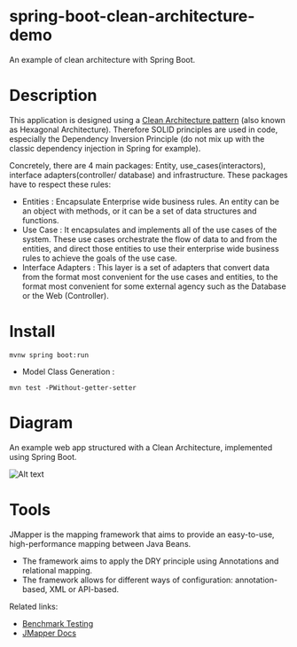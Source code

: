 # spring-boot-clean-architecture-demo

An example of clean architecture with Spring Boot.

# Description

This application is designed using a
[Clean Architecture pattern](https://blog.cleancoder.com/uncle-bob/2012/08/13/the-clean-architecture.html)
(also known as Hexagonal Architecture). Therefore SOLID principles are used in
code, especially the Dependency Inversion Principle (do not mix up with the
classic dependency injection in Spring for example).

Concretely, there are 4 main packages: Entity, use_cases(interactors), interface
adapters(controller/ database) and infrastructure. These packages have to
respect these rules:

- Entities : Encapsulate Enterprise wide business rules. An entity can be an
  object with methods, or it can be a set of data structures and functions.
- Use Case : It encapsulates and implements all of the use cases of the system.
  These use cases orchestrate the flow of data to and from the entities, and
  direct those entities to use their enterprise wide business rules to achieve
  the goals of the use case.
- Interface Adapters : This layer is a set of adapters that convert data from
  the format most convenient for the use cases and entities, to the format most
  convenient for some external agency such as the Database or the Web
  (Controller).

# Install

```
mvnw spring boot:run
```

- Model Class Generation :

```
mvn test -PWithout-getter-setter
```

# Diagram

An example web app structured with a Clean Architecture, implemented using
Spring Boot.

![Alt text](https://camo.githubusercontent.com/c330f914a721e595bd0a60af5c6001c4b0e4251025493571f1971f68aa32011f/68747470733a2f2f6269742e6c792f32766842577a37)

# Tools

JMapper is the mapping framework that aims to provide an easy-to-use,
high-performance mapping between Java Beans.

- The framework aims to apply the DRY principle using Annotations and relational
  mapping.
- The framework allows for different ways of configuration: annotation-based,
  XML or API-based.

Related links:

- [Benchmark Testing](https://www.baeldung.com/java-performance-mapping-frameworks#1averagetime)
- [JMapper Docs](https://www.baeldung.com/jmapper)
